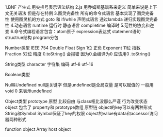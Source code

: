 1.BNF 产生式
用尖括号表示语法结构
2.js 用乔姆斯基谱系来定义 简单来说是上下文无关语法 但是存在特例
3.图灵完备性
所有的命令式语言 基本实现了图灵完备性 使用图灵机的方式 goto 和 if/while
声明式语言 通过lambda 递归实现图灵完备性
4.动态语言  runtime 运行时  静态语言 compiletime 编译时
5.范性的协变和逆变
6.命令式编程语言包含：atom原子
  expression表达式  statement语句 structrue结构 program分包

Number类型
IEEE 754 Double Float
Sign 1位 正负
Exponent 11位 指数
Fraction 52位 精度
0.toString() 会报错 因为0.会编译为0  应该用0 .toString()

String类型
character
字符集
编码 utf-8 utf-16

Boolean类型

Null&Undefined
null是关键字 但是undefined是全局变量 是可以赋值的
一般用 void 0 来表示undefined

Object类型
prototype 原型  比较自由 与class相比没那么严谨
行为改变状态
object 包含了 property和 prototype数组 原型链
object的key可以有两种形式 String和Symbol Symbol保证了key的权限
object的value有data和accessor访问器两种形式

function object
Array
host object 